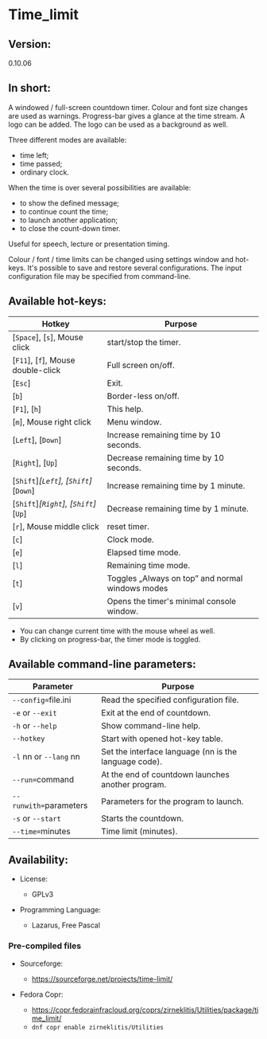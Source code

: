 # Time_limit

Version:
--------

0.10.06

In short:
---------

A windowed / full-screen countdown timer.
Colour and font size changes are used as warnings.
Progress-bar gives a glance at the time stream.
A logo can be added.
The logo can be used as a background as well.

Three different modes are available:

 - time left;
 - time passed;
 - ordinary clock.

When the time is over several possibilities are available:

 - to show the defined message;
 - to continue count the time;
 - to launch another application;
 - to close the count-down timer.


Useful for speech, lecture or presentation timing.

Colour / font / time limits can be changed using settings window and hot-keys.
It's possible to save and restore several configurations.
The input configuration file may be specified from command-line.

Available hot-keys:
-------------------
Hotkey | Purpose
--- | ---
[`Space`], [`s`], Mouse click | start/stop the timer.
[`F11`], [`f`], Mouse double-click  | Full screen on/off.
[`Esc`] | Exit.
[`b`] | Border-less on/off.
[`F1`], [`h`] | This help.
[`m`], Mouse right click | Menu window.
[`Left`], [`Down`] | Increase remaining time by 10 seconds.
[`Right`], [`Up`] | Decrease remaining time by 10 seconds.
[`Shift`]_[`Left`], [`Shift`]_[`Down`] | Increase remaining time by 1 minute.
[`Shift`]_[`Right`], [`Shift`]_[`Up`] | Decrease remaining time by 1 minute.
[`r`], Mouse middle click | reset timer.
[`c`] | Clock mode.
[`e`] | Elapsed time mode.
[`l`] | Remaining time mode.
[`t`] | Toggles „Always on top” and normal windows modes
[`v`] | Opens the timer's minimal console window.

- You can change current time with the mouse wheel as well.
- By clicking on progress-bar, the timer mode is toggled.

Available command-line parameters:
----------------------------------

Parameter | Purpose
--- | ---
`--config=`file.ini | Read the specified configuration file.
`-e` or `--exit` | Exit at the end of countdown.
`-h` or `--help` | Show command-line help.
`--hotkey` | Start with opened hot-key table.
`-l` nn or `--lang` nn |Set the interface language (nn is the language code).
`--run=`command | At the end of countdown launches another program.
`--runwith=`parameters | Parameters for the program to launch.
`-s` or `--start` | Starts the countdown.
`--time=`minutes | Time limit (minutes).

Availability:
-------------

 * License:
   - GPLv3

 * Programming Language:
   - Lazarus, Free Pascal

### Pre-compiled files

 * Sourceforge:
   - https://sourceforge.net/projects/time-limit/

 * Fedora Copr:
   - https://copr.fedorainfracloud.org/coprs/zirneklitis/Utilities/package/time_limit/
   - ``dnf copr enable zirneklitis/Utilities``


